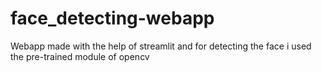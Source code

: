 # face_detecting-webapp
Webapp made with the help of streamlit and for detecting the  face i used the pre-trained module of opencv
